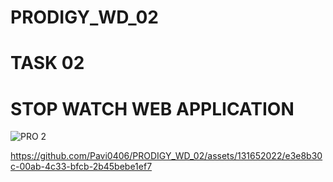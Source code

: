 # PRODIGY_WD_02
# TASK 02
# STOP WATCH WEB APPLICATION
![PRO 2](https://github.com/Pavi0406/PRODIGY_WD_02/assets/131652022/66d56705-7c95-40c4-ad8c-475fa16cd5cb)

https://github.com/Pavi0406/PRODIGY_WD_02/assets/131652022/e3e8b30c-00ab-4c33-bfcb-2b45bebe1ef7


